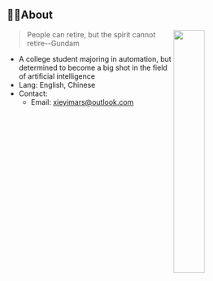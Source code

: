 ## 🖖🏻About

<img src="https://blog.246612.xyz/content/2025/06/gundam-arts.gif" width="35%" align="right">

> People can retire, but the spirit cannot retire--Gundam
- A college student majoring in automation, but determined to become a big shot in the field of artificial intelligence
- Lang: English, Chinese
- Contact:
  - Email: [xieyimars@outlook.com](mailto:xieyimars@outlook.com)
